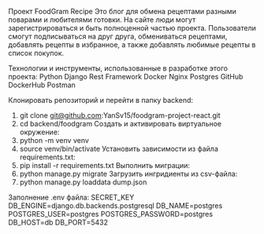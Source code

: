 Проект FoodGram Recipe
Это блог для обмена рецептами разными поварами и любителями готовки.
На сайте люди могут зарегистрироваться и быть полноценной частью проекта. 
Пользователи смогут подписываться на друг друга, обмениваться рецептами, добавлять 
рецепты в избранное, а также добавлять любимые рецепты в список покупок.

Технологии  и инструменты, использованные в разработке этого проекта:
Python
Django Rest Framework
Docker
Nginx
Postgres
GitHub
DockerHub
Postman

Клонировать репозиторий и перейти в папку backend:
1. git clone git@github.com:YanSv15/foodgram-project-react.git
2. cd backend/foodgram
Создать и активировать виртуальное окружение:
3. python -m venv venv
4. source venv/bin/activate
Установить зависимости из файла requirements.txt:
5. pip install -r requirements.txt
Выполнить миграции:
6. python manage.py migrate
Загрузить ингридиенты из csv-файла:
7. python manage.py loaddata dump.json

Заполнение .env файла:
SECRET_KEY
DB_ENGINE=django.db.backends.postgresql
DB_NAME=postgres
POSTGRES_USER=postgres
POSTGRES_PASSWORD=postgres
DB_HOST=db
DB_PORT=5432


